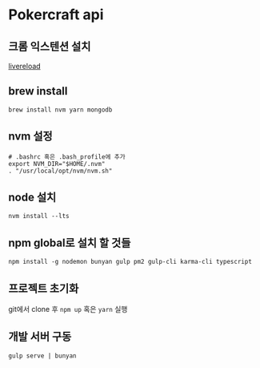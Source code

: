 # Pokercraft api

## 크롬 익스텐션 설치
[livereload](https://chrome.google.com/webstore/detail/livereload/jnihajbhpnppcggbcgedagnkighmdlei)

## brew install
``` 
brew install nvm yarn mongodb 
```

## nvm 설정
``` 
# .bashrc 혹은 .bash_profile에 추가 
export NVM_DIR="$HOME/.nvm"
. "/usr/local/opt/nvm/nvm.sh"
```

## node 설치
``` 
nvm install --lts 
```

## npm global로 설치 할 것들
```
npm install -g nodemon bunyan gulp pm2 gulp-cli karma-cli typescript
```

## 프로젝트 초기화
git에서 clone 후 ```npm up``` 혹은 ```yarn``` 실행

## 개발 서버 구동
``` 
gulp serve | bunyan 
```

